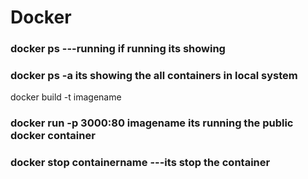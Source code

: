 # Docker



### docker ps ---running if running its showing


### docker ps -a its showing  the all containers in local system


docker build -t imagename


### docker run -p 3000:80 imagename its running the public docker container


### docker stop containername ---its stop the container

